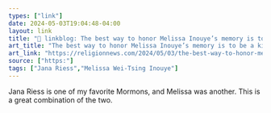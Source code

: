 ```yaml
---
types: ["link"]
date: 2024-05-03T19:04:48-04:00
layout: link
title: "🔗 linkblog: The best way to honor Melissa Inouye’s memory is to be a kind and persistent badass'"
art_title: "The best way to honor Melissa Inouye’s memory is to be a kind and persistent badass"
art_link: "https://religionnews.com/2024/05/03/the-best-way-to-honor-melissa-inouyes-memory-is-by-being-a-kind-and-persistent-badass/"
source: ["https:"]
tags: ["Jana Riess","Melissa Wei-Tsing Inouye"]
---
```

Jana Riess is one of my favorite Mormons, and Melissa was another. This is a great combination of the two.
